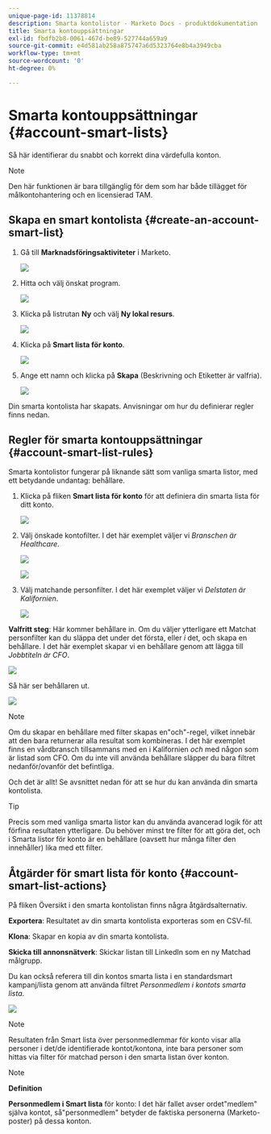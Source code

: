 ```yaml
---
unique-page-id: 11378814
description: Smarta kontolistor - Marketo Docs - produktdokumentation
title: Smarta kontouppsättningar
exl-id: fbdfb2b8-0061-467d-be89-527744a659a9
source-git-commit: e4d581ab258a875747a6d5323764e8b4a3949cba
workflow-type: tm+mt
source-wordcount: '0'
ht-degree: 0%

---
```


# Smarta kontouppsättningar {#account-smart-lists}

Så här identifierar du snabbt och korrekt dina värdefulla konton.

>[!NOTE]
>
>Den här funktionen är bara tillgänglig för dem som har både tillägget för målkontohantering och en licensierad TAM.

## Skapa en smart kontolista {#create-an-account-smart-list}

1. Gå till **Marknadsföringsaktiviteter** i Marketo.

   ![](assets/account-smart-lists-1.png)

1. Hitta och välj önskat program.

   ![](assets/account-smart-lists-2.png)

1. Klicka på listrutan **Ny** och välj **Ny lokal resurs**.

   ![](assets/account-smart-lists-3.png)

1. Klicka på **Smart lista för konto**.

   ![](assets/account-smart-lists-4.png)

1. Ange ett namn och klicka på **Skapa** (Beskrivning och Etiketter är valfria).

   ![](assets/account-smart-lists-5.png)

Din smarta kontolista har skapats. Anvisningar om hur du definierar regler finns nedan.

## Regler för smarta kontouppsättningar {#account-smart-list-rules}

Smarta kontolistor fungerar på liknande sätt som vanliga smarta listor, med ett betydande undantag: behållare.

1. Klicka på fliken **Smart lista för konto** för att definiera din smarta lista för ditt konto.

   ![](assets/account-smart-lists-6.png)

1. Välj önskade kontofilter. I det här exemplet väljer vi _Branschen är Healthcare_.

   ![](assets/account-smart-lists-7.png)

   ![](assets/account-smart-lists-8.png)

1. Välj matchande personfilter. I det här exemplet väljer vi _Delstaten är Kalifornien_.

   ![](assets/account-smart-lists-9.png)

**Valfritt steg**: Här kommer behållare in. Om du väljer ytterligare ett Matchat personfilter kan du släppa det under det första, eller _i_ det, och skapa en behållare. I det här exemplet skapar vi en behållare genom att lägga till _Jobbtiteln är CFO_.

![](assets/account-smart-lists-10.png)

Så här ser behållaren ut.

![](assets/account-smart-lists-11.png)

>[!NOTE]
>
>Om du skapar en behållare med filter skapas en&quot;och&quot;-regel, vilket innebär att den bara returnerar alla resultat som kombineras. I det här exemplet finns en vårdbransch tillsammans med en i Kalifornien _och_ med någon som är listad som CFO. Om du inte vill använda behållare släpper du bara filtret nedanför/ovanför det befintliga.

Och det är allt! Se avsnittet nedan för att se hur du kan använda din smarta kontolista.

>[!TIP]
>
>Precis som med vanliga smarta listor kan du använda avancerad logik för att förfina resultaten ytterligare. Du behöver minst tre filter för att göra det, och i Smarta listor för konto är en behållare (oavsett hur många filter den innehåller) lika med ett filter.

## Åtgärder för smart lista för konto {#account-smart-list-actions}

På fliken Översikt i den smarta kontolistan finns några åtgärdsalternativ.

**Exportera**: Resultatet av din smarta kontolista exporteras som en CSV-fil.

**Klona**: Skapar en kopia av din smarta kontolista.

**Skicka till annonsnätverk**: Skickar listan till LinkedIn som en ny Matchad målgrupp.

Du kan också referera till din kontos smarta lista i en standardsmart kampanj/lista genom att använda filtret _Personmedlem i kontots smarta lista_.

![](assets/account-smart-lists-12.png)

>[!NOTE]
>
>Resultaten från Smart lista över personmedlemmar för konto visar alla personer i det/de identifierade kontot/kontona, inte bara personer som hittas via filter för matchad person i den smarta listan över konton.

>[!NOTE]
>
>**Definition**
>
>**Personmedlem i Smart lista** för konto: I det här fallet avser ordet&quot;medlem&quot; själva kontot, så&quot;personmedlem&quot; betyder de faktiska personerna (Marketo-poster) på dessa konton.
